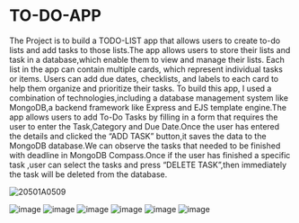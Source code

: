 # TO-DO-APP
  The Project is to build a TODO-LIST app that allows users to create to-do lists and add tasks to those lists.The app allows users to store their lists and task in a database,which enable them to view and manage their lists.
  Each list in the app can contain multiple cards, which represent individual tasks or items. Users can add due dates, checklists, and labels to each card to help them organize and prioritize their tasks.
  To build this app, I used a combination of technologies,including a database management system like MongoDB,a backend framework like Express and EJS template engine.The app allows users to add To-Do Tasks by filling in a form that requires the user to enter the Task,Category and Due Date.Once the user has entered the details and clicked the “ADD TASK” button,it saves the data to the MongoDB database.We can observe the tasks that needed to be finished with deadline in MongoDB Compass.Once if the user has finished a specific task ,user can select the tasks and press “DELETE TASK”,then immediately the task will be deleted from the database.

![20501A0509](https://github.com/A-SAHITHYA/TO-DO-APP/assets/128822814/7da155e4-1718-49ca-8538-98a1d29a08d2)

![image](https://github.com/A-SAHITHYA/TO-DO-APP/assets/128822814/80598302-bd71-4a37-b114-092097c0ec5b)
![image](https://github.com/A-SAHITHYA/TO-DO-APP/assets/128822814/7b2ed461-95d1-4b5e-a536-f0e923b992ef)
![image](https://github.com/A-SAHITHYA/TO-DO-APP/assets/128822814/ad141b88-d126-46b9-9584-35fa7d0b8a20)
![image](https://github.com/A-SAHITHYA/TO-DO-APP/assets/128822814/15d773cb-c38d-49fd-9c35-b3c1b95c88c9)
![image](https://github.com/A-SAHITHYA/TO-DO-APP/assets/128822814/1eb5cdda-a205-4e8c-9768-15406075d760)
![image](https://github.com/A-SAHITHYA/TO-DO-APP/assets/128822814/57f4a0f1-389a-40ef-94f0-3dec9e0f7a80)










